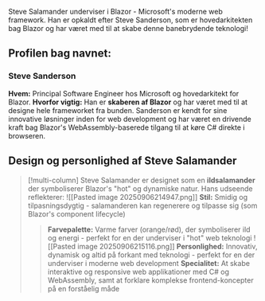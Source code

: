 Steve Salamander underviser i Blazor - Microsoft's moderne web framework. Han er opkaldt efter Steve Sanderson, som er hovedarkitekten bag Blazor og har været med til at skabe denne banebrydende teknologi!

## Profilen bag navnet:

### Steve Sanderson
**Hvem:** Principal Software Engineer hos Microsoft og hovedarkitekt for Blazor.
**Hvorfor vigtig:** Han er **skaberen af Blazor** og har været med til at designe hele frameworket fra bunden. Sanderson er kendt for sine innovative løsninger inden for web development og har været en drivende kraft bag Blazor's WebAssembly-baserede tilgang til at køre C# direkte i browseren.

## Design og personlighed af Steve Salamander

>[!multi-column]
>Steve Salamander er designet som en **ildsalamander** der symboliserer Blazor's "hot" og dynamiske natur. Hans udseende reflekterer:
>![[Pasted image 20250906214947.png]]
>**Stil:** Smidig og tilpasningsdygtig - salamanderen kan regenerere og tilpasse sig (som Blazor's component lifecycle)
>>**Farvepalette:** Varme farver (orange/rød), der symboliserer ild og energi - perfekt for en der underviser i "hot" web teknologi
>>![[Pasted image 20250906215116.png]]
>>**Personlighed:** Innovativ, dynamisk og altid på forkant med teknologi - perfekt for en der underviser i moderne web development
>>**Specialitet:** At skabe interaktive og responsive web applikationer med C# og WebAssembly, samt at forklare komplekse frontend-koncepter på en forståelig måde
